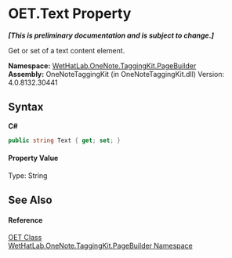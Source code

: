# OET.Text Property 
 _**\[This is preliminary documentation and is subject to change.\]**_

Get or set of a text content element.

**Namespace:**&nbsp;<a href="56352230-71f2-f4b7-63a8-983965663af5.md">WetHatLab.OneNote.TaggingKit.PageBuilder</a><br />**Assembly:**&nbsp;OneNoteTaggingKit (in OneNoteTaggingKit.dll) Version: 4.0.8132.30441

## Syntax

**C#**<br />
``` C#
public string Text { get; set; }
```


#### Property Value
Type: String

## See Also


#### Reference
<a href="66b42f80-13bf-4c95-6d57-7ca3e971cfeb.md">OET Class</a><br /><a href="56352230-71f2-f4b7-63a8-983965663af5.md">WetHatLab.OneNote.TaggingKit.PageBuilder Namespace</a><br />